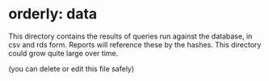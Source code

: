 # orderly: data

This directory contains the results of queries run against the database, in csv and rds form.  Reports will reference these by the hashes.  This directory could grow quite large over time.

(you can delete or edit this file safely)
